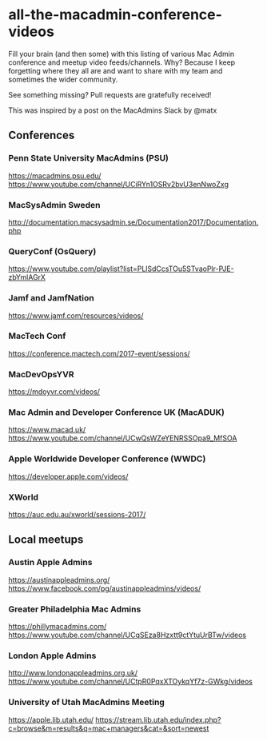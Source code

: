 # all-the-macadmin-conference-videos
Fill your brain (and then some) with this listing of various Mac Admin conference and meetup video feeds/channels. Why? Because I keep forgetting where they all are and want to share with my team and sometimes the wider community.

See something missing? Pull requests are gratefully received!

This was inspired by a post on the MacAdmins Slack by @matx

## Conferences

### Penn State University MacAdmins (PSU)

https://macadmins.psu.edu/
https://www.youtube.com/channel/UCiRYn1OSRv2bvU3enNwoZxg

### MacSysAdmin Sweden

http://documentation.macsysadmin.se/Documentation2017/Documentation.php

### QueryConf (OsQuery)

https://www.youtube.com/playlist?list=PLlSdCcsTOu5STvaoPlr-PJE-zbYmlAGrX

### Jamf and JamfNation

https://www.jamf.com/resources/videos/

### MacTech Conf

https://conference.mactech.com/2017-event/sessions/

### MacDevOpsYVR

https://mdoyvr.com/videos/

### Mac Admin and Developer Conference UK (MacADUK)

https://www.macad.uk/
https://www.youtube.com/channel/UCwQsWZeYENRSSOpa9_MfSOA

### Apple Worldwide Developer Conference (WWDC)

https://developer.apple.com/videos/

### XWorld

https://auc.edu.au/xworld/sessions-2017/

## Local meetups

### Austin Apple Admins

https://austinappleadmins.org/
https://www.facebook.com/pg/austinappleadmins/videos/

### Greater Philadelphia Mac Admins

https://phillymacadmins.com/
https://www.youtube.com/channel/UCqSEza8Hzxtt9ctYtuUrBTw/videos

### London Apple Admins

http://www.londonappleadmins.org.uk/
https://www.youtube.com/channel/UCtpR0PqxXTOykqYf7z-GWkg/videos

### University of Utah MacAdmins Meeting

https://apple.lib.utah.edu/
https://stream.lib.utah.edu/index.php?c=browse&m=results&q=mac+managers&cat=&sort=newest
